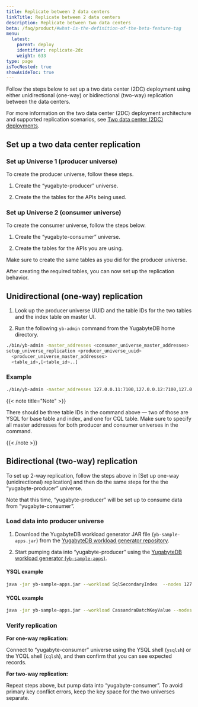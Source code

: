 ```yaml
---
title: Replicate between 2 data centers
linkTitle: Replicate between 2 data centers
description: Replicate between two data centers
beta: /faq/product/#what-is-the-definition-of-the-beta-feature-tag
menu:
  latest:
    parent: deploy
    identifier: replicate-2dc
    weight: 633
type: page
isTocNested: true
showAsideToc: true
---
```


Follow the steps below to set up a two data center (2DC) deployment using either unidirectional (one-way) or bidirectional (two-way) replication between the data centers.

For more information on the two data center (2DC) deployment architecture and supported replication scenarios, see [Two data center (2DC) deployments](../../architecture/2dc-deployments).

## Set up a two data center replication

### Set up Universe 1 (producer universe)

To create the producer universe, follow these steps.

1. Create the “yugabyte-producer” universe.

2. Create the the tables for the APIs being used.

### Set up Universe 2 (consumer universe)

To create the consumer universe, follow the steps below.

1. Create the “yugabyte-consumer” universe.

2. Create the tables for the APIs you are using.

Make sure to create the same tables as you did for the producer universe.

After creating the required tables, you can now set up the replication behavior.

## Unidirectional (one-way) replication

1. Look up the producer universe UUID and the table IDs for the two tables and the index table on master UI.

2. Run the following `yb-admin` command from the YugabyteDB home directory.

```sh
./bin/yb-admin -master_addresses <consumer_universe_master_addresses>
setup_universe_replication <producer_universe_uuid>
  <producer_universe_master_addresses>
  <table_id>,[<table_id>..]
```

### Example

```sh
./bin/yb-admin -master_addresses 127.0.0.11:7100,127.0.0.12:7100,127.0.0.13:7100 setup_universe_replication e260b8b6-e89f-4505-bb8e-b31f74aa29f3 127.0.0.1:7100,127.0.0.2:7100,127.0.0.3:7100 000030a5000030008000000000004000,000030a5000030008000000000004005,dfef757c415c4b2cacc9315b8acb539a
```

{{< note title="Note" >}}

There should be three table IDs in the command above — two of those are YSQL for base table and index, and one for CQL table. Make sure to specify all master addresses for both producer and consumer universes in the command.

{{< /note >}}

## Bidirectional (two-way) replication

To set up 2-way replication, follow the steps above in [Set up one-way (unidirectional) replication] and then do the same steps for the the “yugabyte-producer” universe.

Note that this time, “yugabyte-producer” will be set up to consume data from “yugabyte-consumer”.

### Load data into producer universe

1. Download the YugabyteDB workload generator JAR file (`yb-sample-apps.jar`) from the [YugabyteDB workload generator repository](https://github.com/yugabyte/yb-sample-apps).

2. Start pumping data into “yugabyte-producer” using the [YugabyteDB workload generator (`yb-sample-apps`)](https://github.com/yugabyte/yb-sample-apps).

#### YSQL example

```sh
java -jar yb-sample-apps.jar --workload SqlSecondaryIndex  --nodes 127.0.0.1:5433
```

#### YCQL example

```sh
java -jar yb-sample-apps.jar --workload CassandraBatchKeyValue --nodes 127.0.0.1:9042
```

### Verify replication

**For one-way replication:**

Connect to “yugabyte-consumer” universe using the YSQL shell (`ysqlsh`) or the YCQL shell (`cqlsh`), and then confirm that you can see expected records.

**For two-way replication:**

Repeat steps above, but pump data into “yugabyte-consumer”. To avoid primary key conflict errors, keep the key space for the two universes separate.
